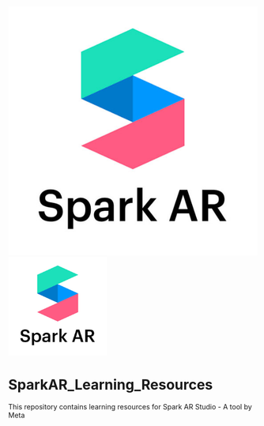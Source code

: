 ![image](./images/sparkARlogo.jpg)
<img src="./images/sparkARlogo.jpg" alt="alt text" width="200" height="200"/>
# SparkAR_Learning_Resources
This repository contains learning resources for Spark AR Studio - A tool by Meta 
